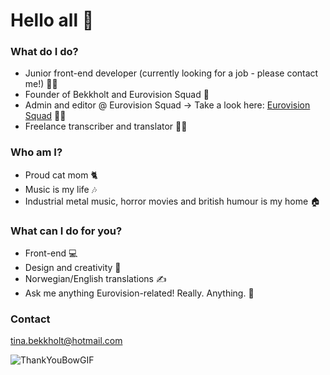 # Hello all 👋

### What do I do?
* Junior front-end developer (currently looking for a job - please contact me!) 👩‍🎓
* Founder of Bekkholt and Eurovision Squad 💭
* Admin and editor @ Eurovision Squad -> Take a look here: [Eurovision Squad](https://eurovisionsquad.com/) 👩‍💻
* Freelance transcriber and translator 👩‍💼

### Who am I?
* Proud cat mom 🐈
* Music is my life 🎶
* Industrial metal music, horror movies and british humour is my home 🏠

### What can I do for you?
* Front-end 💻
* Design and creativity 🎨
* Norwegian/English translations ✍
* Ask me anything Eurovision-related! Really. Anything. 💬

### Contact
tina.bekkholt@hotmail.com

![ThankYouBowGIF](https://github.com/Bekkholt/Bekkholt/assets/114468875/6d3b45b3-4caf-4e22-9abb-eb3992dd381a)



<!--
**Bekkholt/Bekkholt** is a ✨ _special_ ✨ repository because its `README.md` (this file) appears on your GitHub profile.

Here are some ideas to get you started:

- 🔭 I’m currently working on ...
- 🌱 I’m currently learning ...
- 👯 I’m looking to collaborate on ...
- 🤔 I’m looking for help with ...
- 💬 Ask me about ...
- 📫 How to reach me: ...
- 😄 Pronouns: ...
- ⚡ Fun fact: ...
-->
